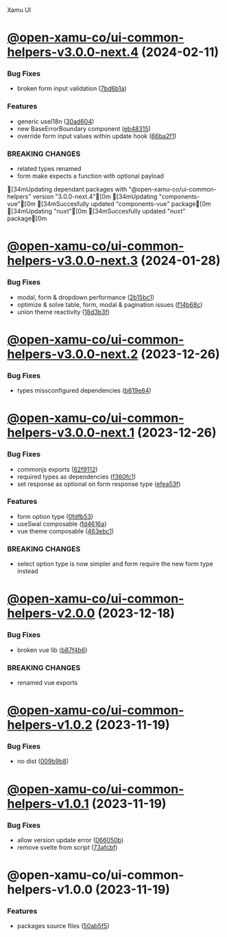 Xamu UI

# [@open-xamu-co/ui-common-helpers-v3.0.0-next.4](https://github.com/xamu-co/ui/compare/@open-xamu-co/ui-common-helpers-v3.0.0-next.3...@open-xamu-co/ui-common-helpers-v3.0.0-next.4) (2024-02-11)


### Bug Fixes

* broken form input validation ([7bd6b1a](https://github.com/xamu-co/ui/commit/7bd6b1a5566db0647c93c7acc63bd4cf1f26cd99))


### Features

* generic useI18n ([30ad604](https://github.com/xamu-co/ui/commit/30ad6044fd2523264a76b1607019daca29120d55))
* new BaseErrorBoundary component ([eb48315](https://github.com/xamu-co/ui/commit/eb48315c8e6de8989406f3d249771a7921ea2abf))
* override form input values within update hook ([66ba2f1](https://github.com/xamu-co/ui/commit/66ba2f157ba5f88cb06efafc1435cf1a81721072))


### BREAKING CHANGES

* related types renamed
* form make expects a function with optional payload





[34mUpdating dependant packages with "@open-xamu-co/ui-common-helpers" version "3.0.0-next.4"[0m
[34mUpdating "components-vue"[0m
[34mSuccesfully updated "components-vue" package[0m
[34mUpdating "nuxt"[0m
[34mSuccesfully updated "nuxt" package[0m

# [@open-xamu-co/ui-common-helpers-v3.0.0-next.3](https://github.com/xamu-co/ui/compare/@open-xamu-co/ui-common-helpers-v3.0.0-next.2...@open-xamu-co/ui-common-helpers-v3.0.0-next.3) (2024-01-28)


### Bug Fixes

* modal, form & dropdown performance ([2b15bc1](https://github.com/xamu-co/ui/commit/2b15bc10cea98d09a6ff3cf32538c126ca8935a1))
* optimize & solve table, form, modal & pagination issues ([f14b68c](https://github.com/xamu-co/ui/commit/f14b68cda4b3a9c99b1374245c544d0138671a8a))
* union theme reactivity ([18d3b3f](https://github.com/xamu-co/ui/commit/18d3b3f5b43e78f2962e8fe3e33b5a6b84b7a6b4))

# [@open-xamu-co/ui-common-helpers-v3.0.0-next.2](https://github.com/xamu-co/ui/compare/@open-xamu-co/ui-common-helpers-v3.0.0-next.1...@open-xamu-co/ui-common-helpers-v3.0.0-next.2) (2023-12-26)


### Bug Fixes

* types missconfigured dependencies ([b619e84](https://github.com/xamu-co/ui/commit/b619e8455818750b7a0d8ebfe50f7289728b9319))

# [@open-xamu-co/ui-common-helpers-v3.0.0-next.1](https://github.com/xamu-co/ui/compare/@open-xamu-co/ui-common-helpers-v2.0.0...@open-xamu-co/ui-common-helpers-v3.0.0-next.1) (2023-12-26)


### Bug Fixes

* commonjs exports ([62f9112](https://github.com/xamu-co/ui/commit/62f9112259db263b3475f10df535bdd7b2d21987))
* required types as dependencies ([f360fc1](https://github.com/xamu-co/ui/commit/f360fc17446208a9a5e045dc56ff43bc207d5580))
* set response as optional on form response type ([efea53f](https://github.com/xamu-co/ui/commit/efea53fed52b457af858d3ec7cb4db98a3781e04))


### Features

* form option type ([0fdfb53](https://github.com/xamu-co/ui/commit/0fdfb53640f02138f9a48e36ce10552dc1d7ade5))
* useSwal composable ([fd4616a](https://github.com/xamu-co/ui/commit/fd4616a62e61b1bf23d1f566b2269331d8bfac68))
* vue theme composable ([463ebc1](https://github.com/xamu-co/ui/commit/463ebc19da06dfff9060421b228bcb1aca584afc))


### BREAKING CHANGES

* select option type is now simpler and form require the new form type instead

# [@open-xamu-co/ui-common-helpers-v2.0.0](https://github.com/xamu-co/ui/compare/@open-xamu-co/ui-common-helpers-v1.0.2...@open-xamu-co/ui-common-helpers-v2.0.0) (2023-12-18)


### Bug Fixes

* broken vue lib ([b87f4b6](https://github.com/xamu-co/ui/commit/b87f4b658a627e22f504e069804ff89b0cbdb573))


### BREAKING CHANGES

* renamed vue exports

# [@open-xamu-co/ui-common-helpers-v1.0.2](https://github.com/xamu-co/ui/compare/@open-xamu-co/ui-common-helpers-v1.0.1...@open-xamu-co/ui-common-helpers-v1.0.2) (2023-11-19)


### Bug Fixes

* no dist ([009b9b8](https://github.com/xamu-co/ui/commit/009b9b84dc4d29dc4ba558d6fc7bcad84acbf663))

# [@open-xamu-co/ui-common-helpers-v1.0.1](https://github.com/xamu-co/ui/compare/@open-xamu-co/ui-common-helpers-v1.0.0...@open-xamu-co/ui-common-helpers-v1.0.1) (2023-11-19)


### Bug Fixes

* allow version update error ([066050b](https://github.com/xamu-co/ui/commit/066050bbc18b9d840a5530aaa152ce2ad5dc0e10))
* remove svelte from script ([73afcbf](https://github.com/xamu-co/ui/commit/73afcbfdaf79cd7a6e572e499b2f977f70d2d768))

# @open-xamu-co/ui-common-helpers-v1.0.0 (2023-11-19)


### Features

* packages source files ([50ab5f5](https://github.com/xamu-co/ui/commit/50ab5f594d8a1c0faeb4fcb95704986eeab19680))
